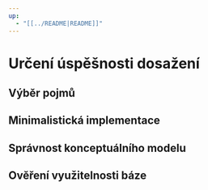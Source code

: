 ```yaml
---
up:
  - "[[../README|README]]"
---
```

# Určení úspěšnosti dosažení
## Výběr pojmů
## Minimalistická implementace

## Správnost konceptuálního modelu

## Ověření využitelnosti báze
